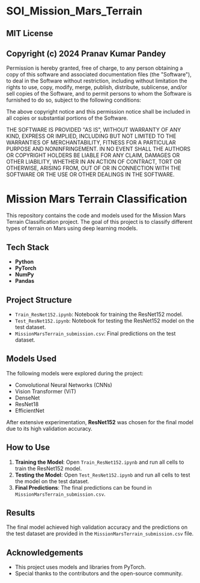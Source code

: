 # SOI_Mission_Mars_Terrain

## MIT License

## Copyright (c) 2024 Pranav Kumar Pandey

Permission is hereby granted, free of charge, to any person obtaining a copy
of this software and associated documentation files (the "Software"), to deal
in the Software without restriction, including without limitation the rights
to use, copy, modify, merge, publish, distribute, sublicense, and/or sell
copies of the Software, and to permit persons to whom the Software is
furnished to do so, subject to the following conditions:

The above copyright notice and this permission notice shall be included in all
copies or substantial portions of the Software.

THE SOFTWARE IS PROVIDED "AS IS", WITHOUT WARRANTY OF ANY KIND, EXPRESS OR
IMPLIED, INCLUDING BUT NOT LIMITED TO THE WARRANTIES OF MERCHANTABILITY,
FITNESS FOR A PARTICULAR PURPOSE AND NONINFRINGEMENT. IN NO EVENT SHALL THE
AUTHORS OR COPYRIGHT HOLDERS BE LIABLE FOR ANY CLAIM, DAMAGES OR OTHER
LIABILITY, WHETHER IN AN ACTION OF CONTRACT, TORT OR OTHERWISE, ARISING FROM,
OUT OF OR IN CONNECTION WITH THE SOFTWARE OR THE USE OR OTHER DEALINGS IN THE
SOFTWARE.


# Mission Mars Terrain Classification

This repository contains the code and models used for the Mission Mars Terrain Classification project. The goal of this project is to classify different types of terrain on Mars using deep learning models.

## Tech Stack

- **Python**
- **PyTorch**
- **NumPy**
- **Pandas**

## Project Structure

- `Train_ResNet152.ipynb`: Notebook for training the ResNet152 model.
- `Test_ResNet152.ipynb`: Notebook for testing the ResNet152 model on the test dataset.
- `MissionMarsTerrain_submission.csv`: Final predictions on the test dataset.

## Models Used

The following models were explored during the project:

- Convolutional Neural Networks (CNNs)
- Vision Transformer (ViT)
- DenseNet
- ResNet18
- EfficientNet

After extensive experimentation, **ResNet152** was chosen for the final model due to its high validation accuracy.

## How to Use

1. **Training the Model**: Open `Train_ResNet152.ipynb` and run all cells to train the ResNet152 model.
2. **Testing the Model**: Open `Test_ResNet152.ipynb` and run all cells to test the model on the test dataset.
3. **Final Predictions**: The final predictions can be found in `MissionMarsTerrain_submission.csv`.

## Results

The final model achieved high validation accuracy and the predictions on the test dataset are provided in the `MissionMarsTerrain_submission.csv` file.

## Acknowledgements

- This project uses models and libraries from PyTorch.
- Special thanks to the contributors and the open-source community.
